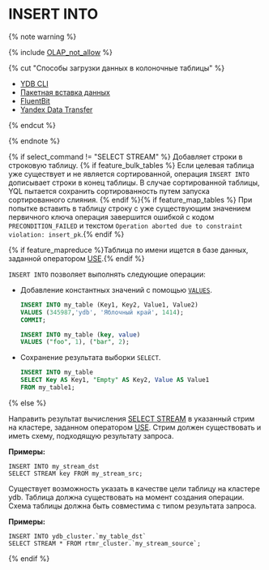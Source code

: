 # INSERT INTO

{% note warning %}

{% include [OLAP_not_allow](../../../../_includes/not_allow_for_olap.md) %}

{% cut "Способы загрузки данных в колоночные таблицы" %}
* [YDB CLI](../../../../reference/ydb-cli/export-import/import-file.md)
* [Пакетная вставка данных](../../../../recipes/ydb-sdk/bulk-upsert.md)
* [FluentBit](../../../../integrations/fluent-bit.md)
* [Yandex Data Transfer](https://yandex.cloud/ru/services/data-transfer)

{% endcut %}

{% endnote %}

{% if select_command != "SELECT STREAM" %}
Добавляет строки в строковую таблицу. {% if feature_bulk_tables %} Если целевая таблица уже существует и не является сортированной, операция `INSERT INTO` дописывает строки в конец таблицы. В случае сортированной таблицы, YQL пытается сохранить сортированность путем запуска сортированного слияния. {% endif %}{% if feature_map_tables %} При попытке вставить в таблицу строку с уже существующим значением первичного ключа операция завершится ошибкой с кодом `PRECONDITION_FAILED` и текстом `Operation aborted due to constraint violation: insert_pk`.{% endif %}

{% if feature_mapreduce %}Таблица по имени ищется в базе данных, заданной оператором [USE](../use.md).{% endif %}

`INSERT INTO` позволяет выполнять следующие операции:

* Добавление константных значений с помощью [`VALUES`](../values.md).

  ```sql
  INSERT INTO my_table (Key1, Key2, Value1, Value2)
  VALUES (345987,'ydb', 'Яблочный край', 1414);
  COMMIT;
  ```

  ``` sql
  INSERT INTO my_table (key, value)
  VALUES ("foo", 1), ("bar", 2);
  ```

* Сохранение результата выборки `SELECT`.

  ```sql
  INSERT INTO my_table
  SELECT Key AS Key1, "Empty" AS Key2, Value AS Value1
  FROM my_table1;
  ```

{% else %}

Направить результат вычисления [SELECT STREAM](../select_stream.md) в указанный стрим на кластере, заданном оператором [USE](../use.md). Стрим должен существовать и иметь схему, подходящую результату запроса.

**Примеры:**
``` yql
INSERT INTO my_stream_dst
SELECT STREAM key FROM my_stream_src;
```

Существует возможность указать в качестве цели таблицу на кластере ydb. Таблица должна существовать на момент создания операции. Схема таблицы должна быть совместима с типом результата запроса.

**Примеры:**
``` yql
INSERT INTO ydb_cluster.`my_table_dst`
SELECT STREAM * FROM rtmr_cluster.`my_stream_source`;
```
{% endif %}
